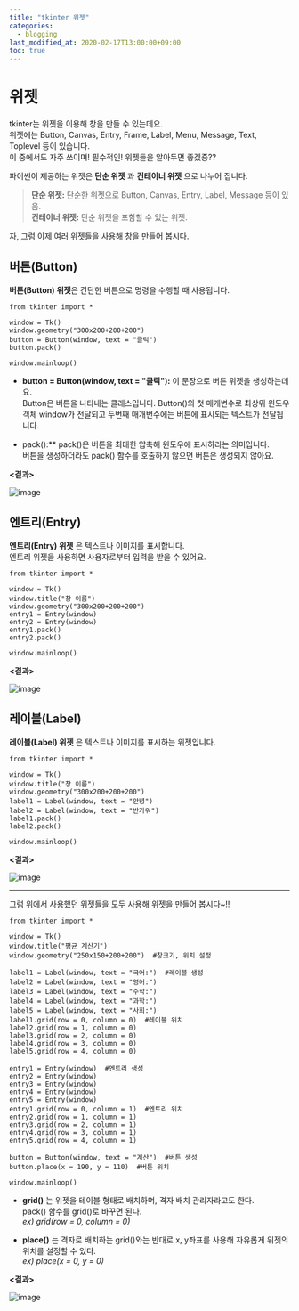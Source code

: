 ```yaml
---
title: "tkinter 위젯"
categories: 
  - blogging
last_modified_at: 2020-02-17T13:00:00+09:00
toc: true
---
```

위젯  
=====
tkinter는 위젯을 이용해 창을 만들 수 있는데요.  
위젯에는 Button, Canvas, Entry, Frame, Label, Menu, Message, Text, Toplevel 등이 있습니다.  
이 중에서도 자주 쓰이며! 필수적인! 위젯들을 알아두면 좋겠죵??  

파이썬이 제공하는 위젯은 **단순 위젯** 과 **컨테이너 위젯** 으로 나누어 집니다.  
> **단순 위젯:** 단순한 위젯으로 Button, Canvas, Entry, Label, Message 등이 있음.  
> **컨테이너 위젯:** 단순 위젯을 포함할 수 있는 위젯.  

자, 그럼 이제 여러 위젯들을 사용해 창을 만들어 봅시다.  


버튼(Button)
--------------
**버튼(Button) 위젯**은 간단한 버튼으로 명령을 수행할 때 사용됩니다.  

```
from tkinter import *

window = Tk()
window.geometry("300x200+200+200")
button = Button(window, text = "클릭")
button.pack()

window.mainloop()
```  

* **button = Button(window, text = "클릭"):** 이 문장으로 버튼 위젯을 생성하는데요.  
Button은 버튼을 나타내는 클래스입니다. Button()의 첫 매개변수로 최상위 윈도우 객체 window가 전달되고 두번째 매개변수에는 버튼에 표시되는 텍스트가 전달됩니다.  

* pack():** pack()은 버튼을 최대한 압축해 윈도우에 표시하라는 의미입니다.   
버튼을 생성하더라도 pack() 함수를 호출하지 않으면 버튼은 생성되지 않아요.  

**<결과>**

![image](https://user-images.githubusercontent.com/59803206/74624791-2e76d600-518d-11ea-87ba-100130d649a2.png)



엔트리(Entry)
---------------
**엔트리(Entry) 위젯** 은 텍스트나 이미지를 표시합니다.  
엔트리 위젯을 사용하면 사용자로부터 입력을 받을 수 있어요.   

```
from tkinter import *

window = Tk()
window.title("창 이름")
window.geometry("300x200+200+200")
entry1 = Entry(window)
entry2 = Entry(window)
entry1.pack()
entry2.pack()

window.mainloop()
```

**<결과>**

![image](https://user-images.githubusercontent.com/59803206/74624791-2e76d600-518d-11ea-87ba-100130d649a2.png)



레이블(Label)
---------------
**레이블(Label) 위젯** 은 텍스트나 이미지를 표시하는 위젯입니다.  

```
from tkinter import *

window = Tk()
window.title("창 이름")
window.geometry("300x200+200+200")
label1 = Label(window, text = "안녕")
label2 = Label(window, text = "반가워")
label1.pack()
label2.pack()

window.mainloop()
```

**<결과>**

![image](https://user-images.githubusercontent.com/59803206/74629802-76512980-519c-11ea-9da4-2edee43633fe.png)



-------------------------------------------------------------------------

그럼 위에서 사용했던 위젯들을 모두 사용해 위젯을 만들어 봅시다~!!  
```
from tkinter import *

window = Tk()
window.title("평균 계산기")
window.geometry("250x150+200+200")  #창크기, 위치 설정  

label1 = Label(window, text = "국어:")  #레이블 생성  
label2 = Label(window, text = "영어:")
label3 = Label(window, text = "수학:")
label4 = Label(window, text = "과학:")
label5 = Label(window, text = "사회:")
label1.grid(row = 0, column = 0)  #레이블 위치
label2.grid(row = 1, column = 0)
label3.grid(row = 2, column = 0)
label4.grid(row = 3, column = 0)
label5.grid(row = 4, column = 0)

entry1 = Entry(window)  #엔트리 생성
entry2 = Entry(window)
entry3 = Entry(window)
entry4 = Entry(window)
entry5 = Entry(window)
entry1.grid(row = 0, column = 1)  #엔트리 위치
entry2.grid(row = 1, column = 1)
entry3.grid(row = 2, column = 1)
entry4.grid(row = 3, column = 1)
entry5.grid(row = 4, column = 1)

button = Button(window, text = "계산")  #버튼 생성
button.place(x = 190, y = 110)  #버튼 위치

window.mainloop()

```
* **grid()** 는 위젯을 테이블 형태로 배치하며, 격자 배치 관리자라고도 한다.  
pack() 함수를 grid()로 바꾸면 된다.  
*ex) grid(row = 0, column = 0)* 

* **place()** 는 격자로 배치하는 grid()와는 반대로 x, y좌표를 사용해 자유롭게 위젯의 위치를 설정할 수 있다.  
*ex) place(x = 0, y = 0)* 

**<결과>**  

![image](https://user-images.githubusercontent.com/59803206/74633638-6a1d9a00-51a5-11ea-8d58-63650d0d7592.png)  
